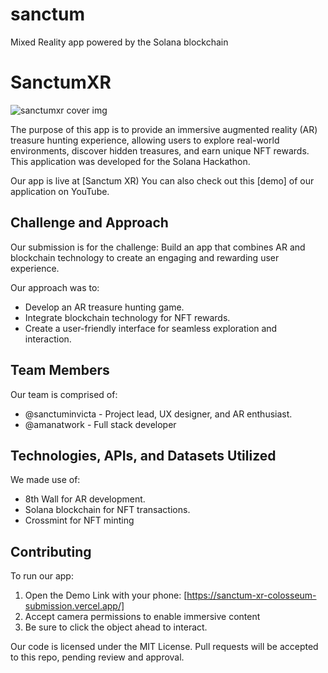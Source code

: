 # sanctum
Mixed Reality app powered by the Solana blockchain
# SanctumXR
![sanctumxr cover img](https://github.com/SanctumKing/SanctumXR-Colosseum-Submission/assets/129638774/c219b278-228d-4e38-a686-e20b08a88879)


The purpose of this app is to provide an immersive augmented reality (AR) treasure hunting experience, allowing users to explore real-world environments, discover hidden treasures, and earn unique NFT rewards. This application was developed for the Solana Hackathon.

Our app is live at [Sanctum XR) You can also check out this [demo] of our application on YouTube.

## Challenge and Approach

Our submission is for the challenge: Build an app that combines AR and blockchain technology to create an engaging and rewarding user experience.

Our approach was to:

- Develop an AR treasure hunting game.
- Integrate blockchain technology for NFT rewards.
- Create a user-friendly interface for seamless exploration and interaction.

## Team Members

Our team is comprised of:

- @sanctuminvicta - Project lead, UX designer, and AR enthusiast.
- @amanatwork - Full stack developer

## Technologies, APIs, and Datasets Utilized

We made use of:

- 8th Wall for AR development.
- Solana blockchain for NFT transactions.
- Crossmint for NFT minting

## Contributing

To run our app:

1. Open the Demo Link with your phone: [https://sanctum-xr-colosseum-submission.vercel.app/]
2. Accept camera permissions to enable immersive content
3. Be sure to click the object ahead to interact.

Our code is licensed under the MIT License. Pull requests will be accepted to this repo, pending review and approval.
